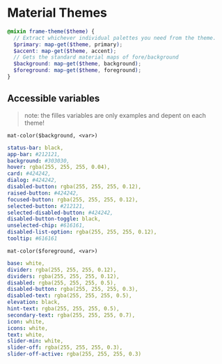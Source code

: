 # Material Themes

```scss
@mixin frame-theme($theme) {
  // Extract whichever individual palettes you need from the theme.
  $primary: map-get($theme, primary);
  $accent: map-get($theme, accent);
  // Gets the standard material maps of fore/background
  $background: map-get($theme, background);
  $foreground: map-get($theme, foreground);
}
```

## Accessible variables

> note: the filles variables are only examples and depent on each theme!

`mat-color($background, <var>)`
```yaml
status-bar: black,
app-bar: #212121,
background: #303030,
hover: rgba(255, 255, 255, 0.04),
card: #424242,
dialog: #424242,
disabled-button: rgba(255, 255, 255, 0.12),
raised-button: #424242,
focused-button: rgba(255, 255, 255, 0.12),
selected-button: #212121,
selected-disabled-button: #424242,
disabled-button-toggle: black,
unselected-chip: #616161,
disabled-list-option: rgba(255, 255, 255, 0.12),
tooltip: #616161
```

`mat-color($foreground, <var>)`
```yaml
base: white,
divider: rgba(255, 255, 255, 0.12),
dividers: rgba(255, 255, 255, 0.12),
disabled: rgba(255, 255, 255, 0.5),
disabled-button: rgba(255, 255, 255, 0.3),
disabled-text: rgba(255, 255, 255, 0.5),
elevation: black,
hint-text: rgba(255, 255, 255, 0.5),
secondary-text: rgba(255, 255, 255, 0.7),
icon: white,
icons: white,
text: white,
slider-min: white,
slider-off: rgba(255, 255, 255, 0.3),
slider-off-active: rgba(255, 255, 255, 0.3)
```

